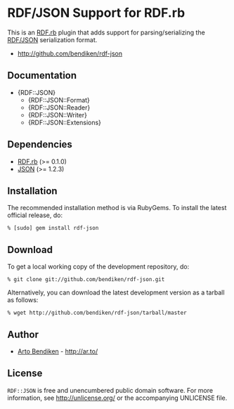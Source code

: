 RDF/JSON Support for RDF.rb
===========================

This is an [RDF.rb][] plugin that adds support for parsing/serializing the
[RDF/JSON][] serialization format.

* <http://github.com/bendiken/rdf-json>

Documentation
-------------

* {RDF::JSON}
  * {RDF::JSON::Format}
  * {RDF::JSON::Reader}
  * {RDF::JSON::Writer}
  * {RDF::JSON::Extensions}

Dependencies
------------

* [RDF.rb](http://rubygems.org/gems/rdf) (>= 0.1.0)
* [JSON](http://rubygems.org/gems/json_pure) (>= 1.2.3)

Installation
------------

The recommended installation method is via RubyGems. To install the latest
official release, do:

    % [sudo] gem install rdf-json

Download
--------

To get a local working copy of the development repository, do:

    % git clone git://github.com/bendiken/rdf-json.git

Alternatively, you can download the latest development version as a tarball
as follows:

    % wget http://github.com/bendiken/rdf-json/tarball/master

Author
------

* [Arto Bendiken](mailto:arto.bendiken@gmail.com) - <http://ar.to/>

License
-------

`RDF::JSON` is free and unencumbered public domain software. For more
information, see <http://unlicense.org/> or the accompanying UNLICENSE file.

[RDF.rb]:   http://rdf.rubyforge.org/
[RDF/JSON]: http://n2.talis.com/wiki/RDF_JSON_Specification
